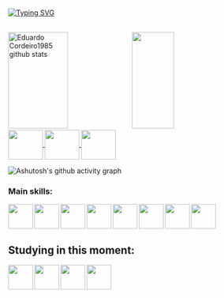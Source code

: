 <div class="bg-gradient-to-r from-blue-500 to-purple-500 h-12 w-full mt-4">
  </div>
<br>

[![Typing SVG](https://readme-typing-svg.herokuapp.com?font=Fira+Code&weight=280&size=45&duration=4000&pause=1000&color=00bfbf¢er=true&vCenter=true&random=false&width=1000&lines=Hello%2C+my+name+is+Eduardo+Cordeiro;I'm+39+years+old;I'm+a+Web+FullStack+Developer;I'm+from+Fortaleza+Ceará+Brazil;welcome%3A)](https://git.io/typing-svg)

<br>

<div class="flex justify-center">  
  <img width="49%" height="195px" src="https://github-readme-stats.vercel.app/api?username=eduardocordeiro1985&show_icons=true&count_private=true&hide_border=true&title_color=00bfbf&icon_color=00bfbf&text_color=c9d1d9&bg_color=0d1117" alt="Eduardo Cordeiro1985 github stats" /> 
  <img width="41%" height="195px" src="https://github-readme-stats.vercel.app/api/top-langs/?username=eduardocordeiro1985&layout=compact&hide_border=true&title_color=00bfbf&text_color=00bfbf&bg_color=0d1117" />
</div>

<div class="flex justify-center mt-4"> 
<a href="https://instagram.com/duducordeiro17" target="_blank">
<img align="center" height="60" width="70" src="https://img.shields.io/badge/Instagram-E4405F?style=for-the-badge&logo=instagram&logoColor=white">
</a>

<a href="mailto:peduardocordeiro@gmail.com">
<img align="center"  height="60" width="70" src="https://img.shields.io/badge/Gmail-D14836?style=for-the-badge&logo=gmail&logoColor=white">
</a>

<a  href="https://www.linkedin.com/in/eduardo-cordeiro-dev/" target=_blank>
<img align="center"  height="60" width="70" src="https://img.shields.io/badge/LinkedIn-0077B5?style=for-the-badge&logo=linkedin&logoColor=white">
</a>

</div>

<div class="flex justify-center" >
   
![Ashutosh's github activity graph](https://ssr-contributions-svg.vercel.app/_/eduardocordeiro1985?chart=3dbar&gap=0.6&scale=2&flatten=2&animation=wave&animation_duration=1&animation_delay=0.05&animation_amplitude=20&animation_frequency=0.5&animation_wave_center=10_0&format=svg&weeks=30&theme=dracula) 

</div>

### Main skills:
<div class="flex flex-wrap gap-2 mt-4"> 
<img align="left" height="50" width="50" src="https://img.shields.io/badge/HTML-239120?style=for-the-badge&logo=html5&logoColor=white">

<img align="left" height="50" width="50" src="https://img.shields.io/badge/CSS-239120?&style=for-the-badge&logo=css3&logoColor=white">

<img align="left"  height="50" width="50" src="https://img.shields.io/badge/JavaScript-F7DF1E?style=for-the-badge&logo=javascript&logoColor=black">

<img align="left"  height="50" width="50" src="https://img.shields.io/badge/Node.js-43853D?style=for-the-badge&logo=node.js&logoColor=white">

<img align="left"  height="50" width="50" src="https://img.shields.io/badge/Java-ED8B00?style=for-the-badge&logo=openjdk&logoColor=white">

<img align="left"  height="50" width="50" src="https://img.shields.io/badge/React-20232A?style=for-the-badge&logo=react&logoColor=61DAFB">

<img align="left"  height="50" width="50" src="https://img.shields.io/badge/Spring-6DB33F?style=for-the-badge&logo=spring&logoColor=white">

<img align="left"  height="50" width="50" src="https://img.shields.io/badge/MySQL-00000F?style=for-the-badge&logo=mysql&logoColor=white">

</div>

<br>
<br> 
<br>

<h2 align="left" class="text-xl font-bold"> Studying in this moment: </h2>

<div class="flex flex-wrap gap-2 mt-4"> 

<img align="left"  height="50" width="50" src="https://img.shields.io/badge/MySQL-00000F?style=for-the-badge&logo=mysql&logoColor=white">

<img align="left"  height="50" width="50" src="https://img.shields.io/badge/Node.js-43853D?style=for-the-badge&logo=node.js&logoColor=white">

<img align="left"  height="50" width="50" src="https://img.shields.io/badge/Java-ED8B00?style=for-the-badge&logo=openjdk&logoColor=white">

<img align="left"  height="50" width="50" src="https://img.shields.io/badge/React-20232A?style=for-the-badge&logo=react&logoColor=61DAFB">

</div>

<br> 
<br>

<div class="bg-gradient-to-r from-blue-500 to-purple-500 h-12 w-full mt-4">
  </div>
<br>
